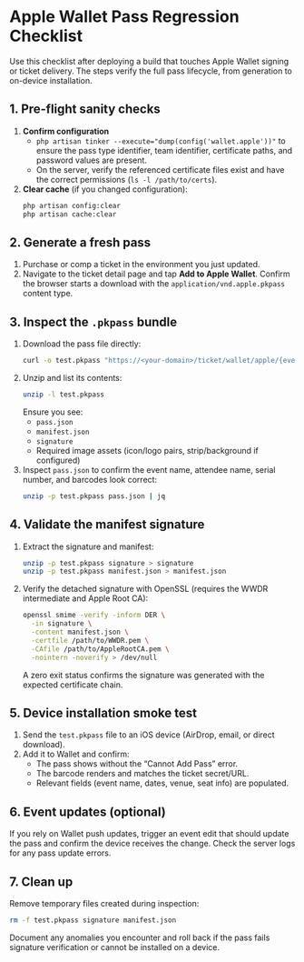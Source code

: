 # Apple Wallet Pass Regression Checklist

Use this checklist after deploying a build that touches Apple Wallet signing or ticket delivery. The steps verify the full pass lifecycle, from generation to on-device installation.

## 1. Pre-flight sanity checks

1. **Confirm configuration**
   - `php artisan tinker --execute="dump(config('wallet.apple'))"` to ensure the pass type identifier, team identifier, certificate paths, and password values are present.
   - On the server, verify the referenced certificate files exist and have the correct permissions (`ls -l /path/to/certs`).
2. **Clear cache** (if you changed configuration):
   ```bash
   php artisan config:clear
   php artisan cache:clear
   ```

## 2. Generate a fresh pass

1. Purchase or comp a ticket in the environment you just updated.
2. Navigate to the ticket detail page and tap **Add to Apple Wallet**. Confirm the browser starts a download with the `application/vnd.apple.pkpass` content type.

## 3. Inspect the `.pkpass` bundle

1. Download the pass file directly:
   ```bash
   curl -o test.pkpass "https://<your-domain>/ticket/wallet/apple/{event_id}/{secret}"
   ```
2. Unzip and list its contents:
   ```bash
   unzip -l test.pkpass
   ```
   Ensure you see:
   - `pass.json`
   - `manifest.json`
   - `signature`
   - Required image assets (icon/logo pairs, strip/background if configured)
3. Inspect `pass.json` to confirm the event name, attendee name, serial number, and barcodes look correct:
   ```bash
   unzip -p test.pkpass pass.json | jq
   ```

## 4. Validate the manifest signature

1. Extract the signature and manifest:
   ```bash
   unzip -p test.pkpass signature > signature
   unzip -p test.pkpass manifest.json > manifest.json
   ```
2. Verify the detached signature with OpenSSL (requires the WWDR intermediate and Apple Root CA):
   ```bash
   openssl smime -verify -inform DER \
     -in signature \
     -content manifest.json \
     -certfile /path/to/WWDR.pem \
     -CAfile /path/to/AppleRootCA.pem \
     -nointern -noverify > /dev/null
   ```
   A zero exit status confirms the signature was generated with the expected certificate chain.

## 5. Device installation smoke test

1. Send the `test.pkpass` file to an iOS device (AirDrop, email, or direct download).
2. Add it to Wallet and confirm:
   - The pass shows without the “Cannot Add Pass” error.
   - The barcode renders and matches the ticket secret/URL.
   - Relevant fields (event name, dates, venue, seat info) are populated.

## 6. Event updates (optional)

If you rely on Wallet push updates, trigger an event edit that should update the pass and confirm the device receives the change. Check the server logs for any pass update errors.

## 7. Clean up

Remove temporary files created during inspection:
```bash
rm -f test.pkpass signature manifest.json
```

Document any anomalies you encounter and roll back if the pass fails signature verification or cannot be installed on a device.
